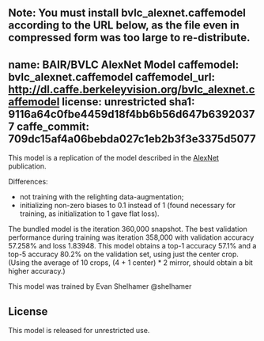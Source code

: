 Note: You must install bvlc_alexnet.caffemodel according to the URL below, as the file even in compressed form was too large to re-distribute.
---
name: BAIR/BVLC AlexNet Model
caffemodel: bvlc_alexnet.caffemodel
caffemodel_url: http://dl.caffe.berkeleyvision.org/bvlc_alexnet.caffemodel
license: unrestricted
sha1: 9116a64c0fbe4459d18f4bb6b56d647b63920377
caffe_commit: 709dc15af4a06bebda027c1eb2b3f3e3375d5077
---

This model is a replication of the model described in the [AlexNet](http://papers.nips.cc/paper/4824-imagenet-classification-with-deep-convolutional-neural-networks) publication.

Differences:
- not training with the relighting data-augmentation;
- initializing non-zero biases to 0.1 instead of 1 (found necessary for training, as initialization to 1 gave flat loss).

The bundled model is the iteration 360,000 snapshot.
The best validation performance during training was iteration 358,000 with validation accuracy 57.258% and loss 1.83948.
This model obtains a top-1 accuracy 57.1% and a top-5 accuracy 80.2% on the validation set, using just the center crop.
(Using the average of 10 crops, (4 + 1 center) * 2 mirror, should obtain a bit higher accuracy.)

This model was trained by Evan Shelhamer @shelhamer

## License

This model is released for unrestricted use.
